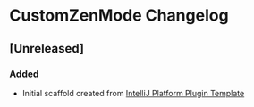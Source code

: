 <!-- Keep a Changelog guide -> https://keepachangelog.com -->

# CustomZenMode Changelog

## [Unreleased]
### Added
- Initial scaffold created from [IntelliJ Platform Plugin Template](https://github.com/JetBrains/intellij-platform-plugin-template)
